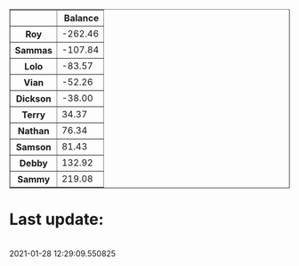 <table border="1" class="dataframe">
  <thead>
    <tr style="text-align: right;">
      <th></th>
      <th>Balance</th>
    </tr>
  </thead>
  <tbody>
    <tr>
      <th>Roy</th>
      <td>-262.46</td>
    </tr>
    <tr>
      <th>Sammas</th>
      <td>-107.84</td>
    </tr>
    <tr>
      <th>Lolo</th>
      <td>-83.57</td>
    </tr>
    <tr>
      <th>Vian</th>
      <td>-52.26</td>
    </tr>
    <tr>
      <th>Dickson</th>
      <td>-38.00</td>
    </tr>
    <tr>
      <th>Terry</th>
      <td>34.37</td>
    </tr>
    <tr>
      <th>Nathan</th>
      <td>76.34</td>
    </tr>
    <tr>
      <th>Samson</th>
      <td>81.43</td>
    </tr>
    <tr>
      <th>Debby</th>
      <td>132.92</td>
    </tr>
    <tr>
      <th>Sammy</th>
      <td>219.08</td>
    </tr>
  </tbody>
</table><H1>Last update:</h1><br>2021-01-28 12:29:09.550825